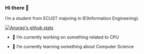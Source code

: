 ### Hi there 👋

I’m a student from ECUST majoring in IE(Information Engineering).

[![Anurag's github stats](https://github-readme-stats.vercel.app/api?username=Floral)](https://github.com/anuraghazra/github-readme-stats)

- 🔭 I’m currently working on something related to CPU

- 🌱 I’m currently learning something about Computer Science

  

  <!--

- 

- 👯 I’m looking to collaborate on ...

- 🤔 I’m looking for help with ...

- 💬 Ask me about ...

- 📫 How to reach me: ...

- 😄 Pronouns: ...

- ⚡ Fun fact: ...
-->
